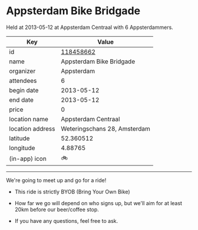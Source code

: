 # Appsterdam Bike Bridgade
Held at 2013-05-12 at Appsterdam Centraal with 6 Appsterdammers.
        
|Key|Value
|---|---|
|id|[118458662](https://www.meetup.com/appsterdam/events/118458662/)|
|name|Appsterdam Bike Bridgade|
|organizer|Appsterdam|
|attendees|6|
|begin date|2013-05-12|
|end date|2013-05-12|
|price|0|
|location name|Appsterdam Centraal|
|location address|Weteringschans 28, Amsterdam|
|latitude|52.360512|
|longitude|4.88765|
|(in-app) icon|🚲|

---

We're going to meet up and go for a ride!

- This ride is strictly BYOB (Bring Your Own Bike)

- How far we go will depend on who signs up, but we'll aim for at least 20km before our beer/coffee stop.

- If you have any questions, feel free to ask.



